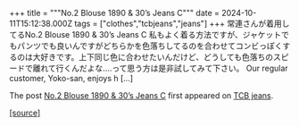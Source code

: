 +++
title = """No.2 Blouse 1890 & 30’s Jeans C"""
date = 2024-10-11T15:12:38.000Z
tags = ["clothes","tcbjeans","jeans"]
+++
常連さんが着用してるNo.2 Blouse 1890 & 30’s Jeans C 私もよく着る方法ですが、ジャケットでもパンツでも良いんですがどちらかを色落ちしてるのを合わせてコンビっぽくするのは大好きです。上下同じ色に合わせたいんだけど、どうしても色落ちのスピードで離れて行くんだよな….って思う方は是非試してみて下さい。 Our regular customer, Yoko-san, enjoys h \[…\]

The post [No.2 Blouse 1890 & 30’s Jeans C](http://tcbjeans.com/2024/10/12/49486) first appeared on [TCB jeans](http://tcbjeans.com).

[[source]](http://tcbjeans.com/2024/10/12/49486)
